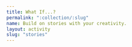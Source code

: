 ```yaml
---
title: What If...?
permalink: ":collection/:slug"
name: Build on stories with your creativity.
layout: activity
slug: "stories"
---
```

